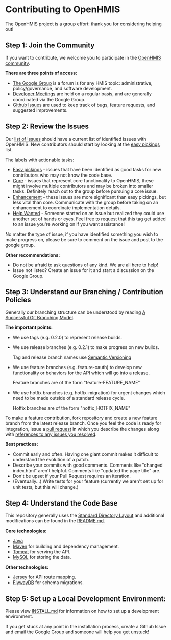 Contributing to OpenHMIS
=================================================================
The OpenHMIS project is a group effort: thank you for considering helping out!

Step 1: Join the Community
-------------------
If you want to contribute, we welcome you to participate in the [OpenHMIS community](http://openhmis.pcni.org/).

**There are three points of access:**

* [The Google Group](http://openhmis.pcni.org/developers/discussion-group) is a forum is for any HMIS topic: administrative, policy/governance, and software development.
* [Developer Meetings](http://openhmis.pcni.org/developers/developer-meetings) are held on a regular basis, and are generally coordinated via the Google Group.
* [Github Issues](https://github.com/PCNI/OpenHMIS/issues) are used to keep track of bugs, feature requests, and suggested improvements.


Step 2: Review the Issues
-------------------
Our [list of Issues](https://github.com/PCNI/OpenHMIS/issues) should have a current list of identified issues with OpenHMIS.  New contributors should start by looking at the [easy pickings](https://github.com/PCNI/OpenHMIS/labels/easy%20pickings) list.

The labels with actionable tasks:

* [Easy pickings](https://github.com/PCNI/OpenHMIS/labels/easy%20pickings) - issues that have been identified as good tasks for new contributors who may not know the code base.
* [Core](https://github.com/PCNI/OpenHMIS/labels/core) - issues that represent core functionality to OpenHMIS, these might involve multiple contributors and may be broken into smaller tasks.  Definitely reach out to the group before pursuing a core issue.
* [Enhancement](https://github.com/PCNI/OpenHMIS/labels/enhancement) - these issues are more significant than easy pickings, but less vital than core.  Communicate with the group before taking on an enhancement to coordinate implementation details.
* [Help Wanted](https://github.com/PCNI/OpenHMIS/labels/help%20wanted) - Someone started on an issue but realized they could use another set of hands or eyes.  Feel free to request that this tag get added to an issue you're working on if you want assistance!

No matter the type of issue, if you have identified something you wish to make progress on, please be sure to comment on the issue and post to the google group.


**Other recommendations:**

* Do not be afraid to ask questions of any kind.  We are all here to help!
* Issue not listed? Create an issue for it and start a discussion on the Google Group.



Step 3: Understand our Branching / Contribution Policies
-------------------
Generally our branching structure can be understood by reading [A Successful Git Branching Model](http://nvie.com/posts/a-successful-git-branching-model/).

**The important points:**

* We use tags (e.g. 0.2.0) to represent release builds.
* We use release branches (e.g. 0.2.1) to make progress on new builds.

	Tag and release branch names use [Semantic Versioning](http://semver.org/)

* We use feature branches (e.g. feature-oauth) to develop new functionality or behaviors for the API which will go into a release.

	Feature branches are of the form "feature-FEATURE_NAME"

* We use hotfix branches (e.g. hotfix-migration) for urgent changes which need to be made outside of a standard release cycle.

	Hotfix branches are of the form "hotfix_HOTFIX_NAME"


To make a feature contribution, fork repository and create a new feature branch from the latest release branch.  Once you feel the code is ready for integration, issue a [pull request](https://help.github.com/articles/using-pull-requests/) in which you describe the changes along with [references to any issues you resolved](https://github.com/blog/1506-closing-issues-via-pull-requests).

**Best practices:**

* Commit early and often.  Having one giant commit makes it difficult to understand the evolution of a patch.
* Describe your commits with good comments.  Comments like "changed index.html" aren't helpful.  Comments like "updated the page title" are.
* Don't be upset if your Pull Request requires an iteration.
* (Eventually...) Write tests for your feature (currently we aren't set up for unit tests, but this will change.)


Step 4: Understand the Code Base
-------------------

This repository generally uses the [Standard Directory Layout](https://maven.apache.org/guides/introduction/introduction-to-the-standard-directory-layout.html) and additional modifications can be found in the [README.md](README.md). 

**Core technologies:**

* [Java](https://java.com)
* [Maven](https://maven.apache.org) for building and dependency management.
* [Tomcat](http://tomcat.apache.org/) for serving the API.
* [MySQL](https://www.mysql.com/) for storing the data.

**Other technologies:**

* [Jersey](https://jersey.java.net) for API route mapping.
* [FlywayDB](flywaydb.org) for schema migrations.



Step 5: Set up a Local Development Environment:
-------------------
Please view [INSTALL.md](INSTALL.md) for information on how to set up a development environment.

If you get stuck at any point in the installation process, create a Github Issue and email the Google Group and someone will help you get unstuck!
